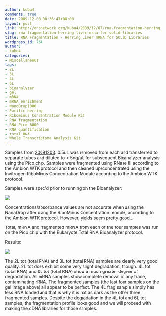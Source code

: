 ```yaml
---
author: kubu4
comments: true
date: 2009-12-08 00:36:47+00:00
layout: post
link: http://onsnetwork.org/kubu4/2009/12/07/rna-fragmentation-herring-liver-mrna-for-solid-libraries/
slug: rna-fragmentation-herring-liver-mrna-for-solid-libraries
title: RNA Fragmentation - Herring Liver mRNA for SOLiD Libraries
wordpress_id: 764
author:
- kubu4
categories:
- Miscellaneous
tags:
- 2L
- 3L
- 4L
- 6L
- bioanalyzer
- gel
- mRNA
- mRNA enrichment
- NanoDrop1000
- Pacific herring
- Ribominus Concentration Module Kit
- RNA fragmentation
- RNA Pico 6000
- RNA quantification
- total RNA
- Whole Transcriptome Analysis Kit
---
```


Samples from [20091203](/Sam%27s+Working+Notebook+Nov-Dec+2009#sjw20091203). 0.5uL was removed from each and transferred to separate tubes and diluted to < 5ng/uL for subsequent Bioanalyzer analysis using the Pico chip. Samples were fragmented using RNase III according to the Ambion WTK protocol and then cleaned up/concentrated using the Invitrogen RiboMinus Concentration Module according to the Ambion WTK protocol.

Samples were spec'd prior to running on the Bioanalyzer:

![](http://eagle.fish.washington.edu/Arabidopsis/RNA%20Spec%20Readings/20091207%20mRNA%20fragmented%20SJW.jpg)

Concentrations/absorbance values are not accurate when using the NanaDrop after using the RiboMinus Concentration module, according to the Ambion WTK protocol. However, yields seem pretty good...

Total, mRNA and fragmented mRNA from each of the four samples was run on the Pico chip with the Eukaryote Total RNA Bioanalyzer protocol.

Results:

![](http://eagle.fish.washington.edu/Arabidopsis/Bioanalyzer%20Data/20091207%20bioanalyzer%20gel.jpg)

The 2L tot (total RNA) and 3L tot (total RNA) samples are clearly very good quality. 2L tot does exhibit some very slight degradation, though. 4L tot (total RNA) and 6L tot (total RNA) show a much greater degree of degradation. All mRNA samples show complete removal of any trace, contaminating rRNA. The fragmented samples (the last four samples on the gel image above) all appear to be perfect. The 4L frag sample simply has less RNA loaded and that is why it is not as dark as the other three fragmented samples. Despite the degradation in the 4L tot and 6L tot samples, the fragmentation profile looks good and we will proceed with making the cDNA libraries for those samples.
